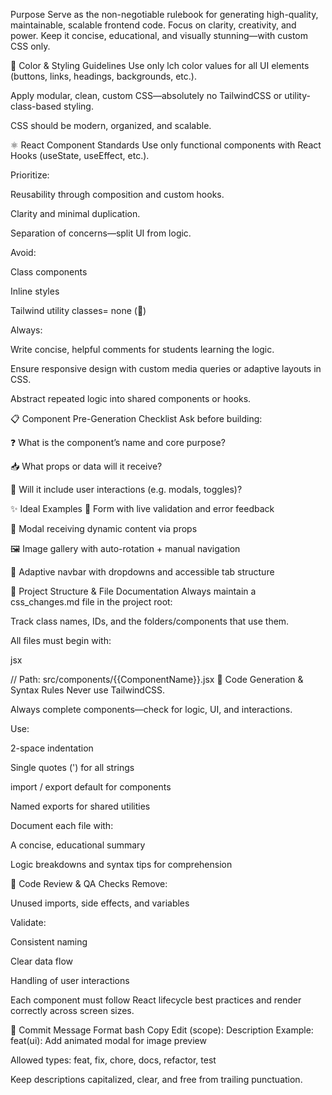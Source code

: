 Purpose
Serve as the non-negotiable rulebook for generating high-quality, maintainable, scalable frontend code.
Focus on clarity, creativity, and power.
Keep it concise, educational, and visually stunning—with custom CSS only.

🎨 Color & Styling Guidelines
Use only lch color values for all UI elements (buttons, links, headings, backgrounds, etc.).

Apply modular, clean, custom CSS—absolutely no TailwindCSS or utility-class-based styling.

CSS should be modern, organized, and scalable.

⚛️ React Component Standards
Use only functional components with React Hooks (useState, useEffect, etc.).

Prioritize:

Reusability through composition and custom hooks.

Clarity and minimal duplication.

Separation of concerns—split UI from logic.

Avoid:

Class components

Inline styles

Tailwind utility classes= none (🚫)

Always:

Write concise, helpful comments for students learning the logic.

Ensure responsive design with custom media queries or adaptive layouts in CSS.

Abstract repeated logic into shared components or hooks.

📋 Component Pre-Generation Checklist
Ask before building:

❓ What is the component’s name and core purpose?

📥 What props or data will it receive?

🧩 Will it include user interactions (e.g. modals, toggles)?

✨ Ideal Examples
📝 Form with live validation and error feedback

🧠 Modal receiving dynamic content via props

🖼️ Image gallery with auto-rotation + manual navigation

📱 Adaptive navbar with dropdowns and accessible tab structure

📁 Project Structure & File Documentation
Always maintain a css_changes.md file in the project root:

Track class names, IDs, and the folders/components that use them.

All files must begin with:

jsx

// Path: src/components/{{ComponentName}}.jsx
🚀 Code Generation & Syntax Rules
Never use TailwindCSS.

Always complete components—check for logic, UI, and interactions.

Use:

2-space indentation

Single quotes (') for all strings

import / export default for components

Named exports for shared utilities

Document each file with:

A concise, educational summary

Logic breakdowns and syntax tips for comprehension

🧠 Code Review & QA Checks
Remove:

Unused imports, side effects, and variables

Validate:

Consistent naming

Clear data flow

Handling of user interactions

Each component must follow React lifecycle best practices and render correctly across screen sizes.

📝 Commit Message Format
bash
Copy
Edit
<type>(scope): Description
Example: feat(ui): Add animated modal for image preview

Allowed types: feat, fix, chore, docs, refactor, test

Keep descriptions capitalized, clear, and free from trailing punctuation.

